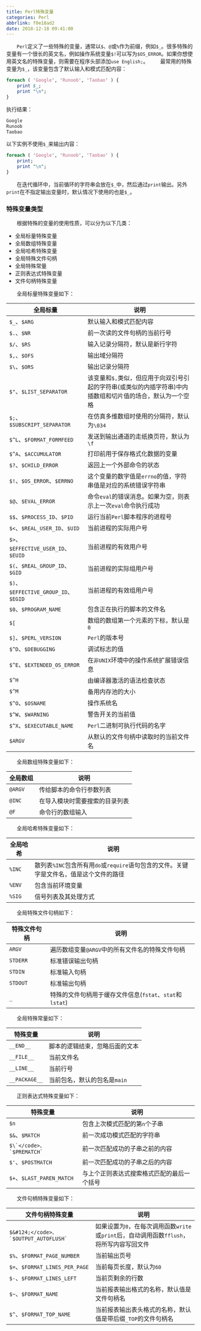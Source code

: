 ```yaml
---
title: Perl特殊变量
categories: Perl
abbrlink: f0e18ad2
date: 2018-12-18 09:41:00
---
```

&emsp;&emsp;`Perl`定义了一些特殊的变量，通常以`$`、`@`或`%`作为前缀，例如`$_`。很多特殊的变量有一个很长的英文名，例如操作系统变量`$!`可以写为`$OS_ERROR`。如果你想使用英文名的特殊变量，则需要在程序头部添加`use English;`。
&emsp;&emsp;最常用的特殊变量为`$_`，该变量包含了默认输入和模式匹配内容：

``` perl
foreach ( 'Google', 'Runoob', 'Taobao' ) {
    print $_;
    print "\n";
}
```

执行结果：

``` bash
Google
Runoob
Taobao
```

以下实例不使用`$_`来输出内容：

``` perl
foreach ( 'Google', 'Runoob', 'Taobao' ) {
    print;
    print "\n";
}
```

&emsp;&emsp;在迭代循环中，当前循环的字符串会放在`$_`中，然后通过`print`输出。另外`print`在不指定输出变量时，默认情况下使用的也是`$_`。

### 特殊变量类型

&emsp;&emsp;根据特殊的变量的使用性质，可以分为以下几类：

- 全局标量特殊变量
- 全局数组特殊变量
- 全局哈希特殊变量
- 全局特殊文件句柄
- 全局特殊常量
- 正则表达式特殊变量
- 文件句柄特殊变量

&emsp;&emsp;全局标量特殊变量如下：

全局标量                              | 说明
-------------------------------------|--------
`$_`、`$ARG`                         | 默认输入和模式匹配内容
`$.`、`$NR`                          | 前一次读的文件句柄的当前行号
`$/`、`$RS`                          | 输入记录分隔符，默认是新行字符
`$,`、`$OFS`                         | 输出域分隔符
`$\`、`$ORS`                         | 输出记录分隔符
`$"`、`$LIST_SEPARATOR`              | 该变量和`$,`类似，但应用于向双引号引起的字符串(或类似的内插字符串)中内插数组和切片值的场合，默认为一个空格
`$;`、`$SUBSCRIPT_SEPARATOR`         | 在仿真多维数组时使用的分隔符，默认为`\034`
`$^L`、`$FORMAT_FORMFEED`            | 发送到输出通道的走纸换页符，默认为`\f`
`$^A`、`$ACCUMULATOR`                | 打印前用于保存格式化数据的变量
`$?`、`$CHILD_ERROR`                 | 返回上一个外部命令的状态
`$!`、`$OS_ERROR`、`$ERRNO`          | 这个变量的数字值是`errno`的值，字符串值是对应的系统错误字符串
`$@`、`$EVAL_ERROR`                  | 命令`eval`的错误消息。如果为空，则表示上一次`eval`命令执行成功
`$$`、`$PROCESS_ID`、`$PID`          | 运行当前`Perl`脚本程序的进程号
`$<`、`$REAL_USER_ID`、`$UID`        | 当前进程的实际用户号
`$>`、`$EFFECTIVE_USER_ID`、`$EUID`  | 当前进程的有效用户号
`$(`、`$REAL_GROUP_ID`、`$GID`       | 当前进程的实际组用户号
`$)`、`$EFFECTIVE_GROUP_ID`、`$EGID` | 当前进程的有效组用户号
`$0`、`$PROGRAM_NAME`                | 包含正在执行的脚本的文件名
`$[`                                 | 数组的数组第一个元素的下标，默认是`0`
`$]`、`$PERL_VERSION`                | `Perl`的版本号
`$^D`、`$DEBUGGING`                  | 调试标志的值
`$^E`、`$EXTENDED_OS_ERROR`          | 在`非UNIX`环境中的操作系统扩展错误信息
`$^H`                                | 由编译器激活的语法检查状态
`$^M`                                | 备用内存池的大小
`$^O`、`$OSNAME`                     | 操作系统名
`$^W`、`$WARNING`                    | 警告开关的当前值
`$^X`、`$EXECUTABLE_NAME`            | `Perl`二进制可执行代码的名字
`$ARGV`                              | 从默认的文件句柄中读取时的当前文件名

&emsp;&emsp;全局数组特殊变量如下：

全局数组 | 说明
--------|-----
`@ARGV` | 传给脚本的命令行参数列表
`@INC`  | 在导入模块时需要搜索的目录列表
`@F`    | 命令行的数组输入

&emsp;&emsp;全局哈希特殊变量如下：

全局哈希 | 说明
--------|-----
`%INC`  | 散列表`%INC`包含所有用`do`或`require`语句包含的文件。关键字是文件名，值是这个文件的路径
`%ENV`  | 包含当前环境变量
`%SIG`  | 信号列表及其处理方式

&emsp;&emsp;全局特殊文件句柄如下：

特殊文件句柄 | 说明
------------|-----
`ARGV`      | 遍历数组变量`@ARGV`中的所有文件名的特殊文件句柄
`STDERR`    | 标准错误输出句柄
`STDIN`     | 标准输入句柄
`STDOUT`    | 标准输出句柄
`_`         | 特殊的文件句柄用于缓存文件信息(`fstat`、`stat`和`lstat`)

&emsp;&emsp;全局特殊常量如下：

特殊变量       | 说明
--------------|-----
`__END__`     | 脚本的逻辑结束，忽略后面的文本
`__FILE__`    | 当前文件名
`__LINE__`    | 当前行号
`__PACKAGE__` | 当前包名，默认的包名是`main`

&emsp;&emsp;正则表达式特殊变量如下：

特殊变量                       | 说明
------------------------------|------
`$n`                          | 包含上次模式匹配的第`n`个子串
`$&`、`$MATCH`                | 前一次成功模式匹配的字符串
<code>$\`</code>、`$PREMATCH` | 前一次匹配成功的子串之前的内容
`$'`、`$POSTMATCH`            | 前一次匹配成功的子串之后的内容
`$+`、`$LAST_PAREN_MATCH`     | 与上个正则表达式搜索格式匹配的最后一个括号

&emsp;&emsp;文件句柄特殊变量如下：

文件句柄特殊变量                            | 说明
------------------------------------------|-----
<code>$&#124;</code>、`$OUTPUT_AUTOFLUSH` | 如果设置为`0`，在每次调用函数`write`或`print`后，自动调用函数`fflush`，将所写内容写回文件
`$%`、`$FORMAT_PAGE_NUMBER`               | 当前输出页号
`$=`、`$FORMAT_LINES_PER_PAGE`            | 当前每页长度，默认为`60`
`$-`、`$FORMAT_LINES_LEFT`                | 当前页剩余的行数
`$~`、`$FORMAT_NAME`                      | 当前报表输出格式的名称，默认值是文件句柄名
`$^`、`$FORMAT_TOP_NAME`                  | 当前报表输出表头格式的名称，默认值是带后缀`_TOP`的文件句柄名